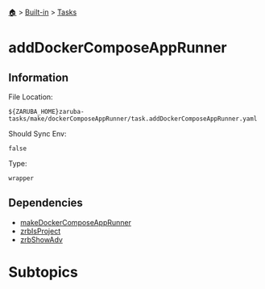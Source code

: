 <!--startTocHeader-->
[🏠](../../README.md) > [Built-in](../README.md) > [Tasks](README.md)
# addDockerComposeAppRunner
<!--endTocHeader-->


## Information

File Location:

    ${ZARUBA_HOME}zaruba-tasks/make/dockerComposeAppRunner/task.addDockerComposeAppRunner.yaml

Should Sync Env:

    false

Type:

    wrapper


## Dependencies

- [makeDockerComposeAppRunner](make-docker-compose-app-runner.md)
- [zrbIsProject](zrb-is-project.md)
- [zrbShowAdv](zrb-show-adv.md)



# Subtopics
<!--startTocSubtopic-->
<!--endTocSubtopic-->